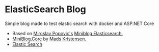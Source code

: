 ﻿# ElasticSearch Blog

Simple blog made to test elastic search with docker and ASP.NET Core

* Based on [Miroslav Popovic's](https://github.com/miroslavpopovic) [Miniblog Elasticsearch.](https://github.com/miroslavpopovic/miniblog-elasticsearch)
* [MiniBlog.Core](https://github.com/madskristensen/MiniBlog.Core) by [Mads Kristensen.](https://madskristensen.net/)
* [Elastic Search](https://www.elastic.co/pt/products/elasticsearch) 
